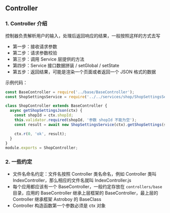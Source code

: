 ## Controller

### 1. Controller 介绍

控制器负责解析用户的输入，处理后返回响应的结果，一般按照这样的方式去写

- 第一步：接收请求参数
- 第二步：请求参数校验
- 第三步：调用 Service 层提供的方法
- 第四步：Service 接口数据拼装 / setGlobal / setState
- 第五步：返回结果，可能是渲染一个页面或者返回一个 JSON 格式的数据

示例代码：

```javascript
const BaseController = require('../base/BaseController');
const ShopSettingsService = require('../../services/shop/ShopSettingsService');

class ShopController extends BaseController {
  async getShopSettingsJson(ctx) {
    const shopId = ctx.shopId;
    this.validator.required(shopId, '参数 shopId 不能为空');
    const result = await new ShopSettingsService(ctx).getShopSettings(shopId);

    ctx.r(0, 'ok', result);
  }
}
module.exports = ShopController;
```

### 2. 一些约定

- 文件名命名约定：文件名按照 Controller 类名命名，例如 Controller 类叫 IndexController，那么相应的文件名就叫 IndexController.js
- 每个应用都应该有一个 BaseController，一般约定存放在 `controllers/base`目录，应用的 BaseController 继承上层框架的 BaseController，最上层的 Controller 继承框架 Astroboy 的 BaseClass
- Controller 构造函数第一个参数必须是 ctx 对象
